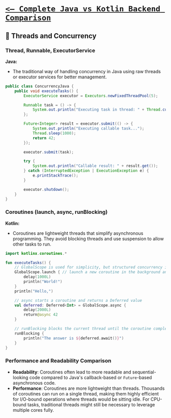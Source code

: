 # [`<— Complete Java vs Kotlin Backend Comparison`](../JavaVsKotlin.md)

## 🧵 Threads and Concurrency

### Thread, Runnable, ExecutorService

**Java:**

- The traditional way of handling concurrency in Java using raw threads or executor services for better management.

```java
public class ConcurrencyJava {
    public void executeTasks() {
        ExecutorService executor = Executors.newFixedThreadPool(5);

        Runnable task = () -> {
            System.out.println("Executing task in thread: " + Thread.currentThread().getName());
        };

        Future<Integer> result = executor.submit(() -> {
            System.out.println("Executing callable task...");
            Thread.sleep(1000);
            return 42;
        });

        executor.submit(task);

        try {
            System.out.println("Callable result: " + result.get());
        } catch (InterruptedException | ExecutionException e) {
            e.printStackTrace();
        }

        executor.shutdown();
    }
}
```

### Coroutines (launch, async, runBlocking)

**Kotlin:**

- Coroutines are lightweight threads that simplify asynchronous programming. They avoid blocking threads and use suspension to allow other tasks to run.

```kotlin
import kotlinx.coroutines.*

fun executeTasks() {
    // GlobalScope is used for simplicity, but structured concurrency is preferred
    GlobalScope.launch { // launch a new coroutine in the background and continue
        delay(1000L)
        println("World!")
    }
    println("Hello,")

    // async starts a coroutine and returns a Deferred value
    val deferred: Deferred<Int> = GlobalScope.async {
        delay(2000L)
        return@async 42
    }

    // runBlocking blocks the current thread until the coroutine completes
    runBlocking {
        println("The answer is ${deferred.await()}")
    }
}
```

### Performance and Readability Comparison

- **Readability**: Coroutines often lead to more readable and sequential-looking code compared to Java's callback-based or `Future`-based asynchronous code.
- **Performance**: Coroutines are more lightweight than threads. Thousands of coroutines can run on a single thread, making them highly efficient for I/O-bound operations where threads would be sitting idle. For CPU-bound tasks, traditional threads might still be necessary to leverage multiple cores fully.
